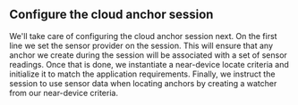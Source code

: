 ## Configure the cloud anchor session

We'll take care of configuring the cloud anchor session next. On the first line we set the sensor provider on the session. This will ensure that any anchor we create during the session will be associated with a set of sensor readings. Once that is done, we 
instantiate a near-device locate criteria and initialize it to match the application requirements. Finally, we instruct the session to use sensor data when locating anchors by creating a watcher from our near-device criteria.